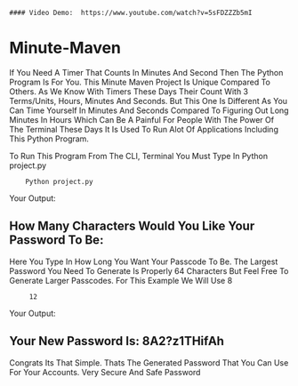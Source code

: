 
    #### Video Demo:  https://www.youtube.com/watch?v=5sFDZZZb5mI
   
# Minute-Maven
If You Need A Timer That Counts In Minutes And Second Then The Python Program Is For You. This Minute Maven Project Is Unique Compared To Others. As We Know With Timers These Days Their Count With 3 Terms/Units, Hours, Minutes And Seconds. But This One Is Different As You Can Time Yourself In Minutes And Seconds Compared To Figuring Out Long Minutes In Hours Which Can Be A Painful For People
With The Power Of The Terminal These Days It Is Used To Run Alot Of Applications Including This Python Program. 


To Run This Program From The CLI, Terminal You Must Type In Python project.py


        Python project.py


Your Output:
 ## How Many Characters Would You Like Your Password To Be: ##
Here You Type In How Long You Want Your Passcode To Be. The Largest Password You Need To Generate Is Properly 64 Characters But Feel Free To Generate Larger Passcodes. For This Example We Will Use 8

 
         12


Your Output:
 ## Your New Password Is: 8A2?z1THifAh ##
Congrats Its That Simple. Thats The Generated Password That You Can Use For Your Accounts. Very Secure And Safe Password








